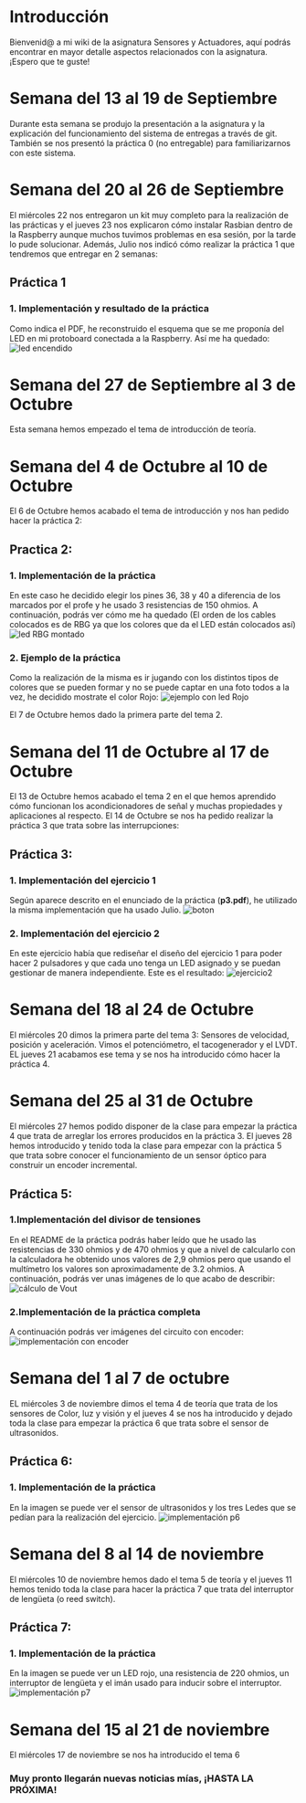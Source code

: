 # Introducción
Bienvenid@ a mi wiki de la asignatura Sensores y Actuadores, aquí podrás encontrar en mayor detalle aspectos relacionados con la asignatura. ¡Espero que te guste! 

# Semana del 13 al 19 de Septiembre
Durante esta semana se produjo la presentación a la asignatura y la explicación del funcionamiento del sistema de entregas a través de git. También se nos presentó la práctica 0 (no entregable) para familiarizarnos con este sistema. 

# Semana del 20 al 26 de Septiembre
El miércoles 22 nos entregaron un kit muy completo para la realización de las prácticas y el jueves 23 nos explicaron cómo instalar Rasbian dentro de la Raspberry aunque muchos tuvimos problemas en esa sesión, por la tarde lo pude solucionar. Además, Julio nos indicó cómo realizar la práctica 1 que tendremos que entregar en 2 semanas: 
## Práctica 1
### 1. Implementación  y resultado de la práctica
Como indica el PDF, he reconstruido el esquema que se me proponía del LED en mi protoboard conectada a la Raspberry. Así me ha quedado:
![led encendido](https://github.com/jlopeza2020/wiki/blob/main/led_encendido.jpg "LED encendido")

# Semana del 27 de Septiembre al 3 de Octubre
Esta semana hemos empezado el tema de introducción  de teoría.

# Semana del 4 de Octubre al 10 de Octubre
El 6 de Octubre hemos acabado el tema de introducción y nos han pedido hacer la práctica 2:
## Practica 2:
### 1. Implementación de la práctica
En este caso he decidido elegir los pines 36, 38 y 40 a diferencia de los marcados por el profe y he usado 3 resistencias de 150 ohmios. A continuación, podrás ver cómo me ha quedado (El orden de los cables colocados es de RBG ya que los colores que da el LED están colocados así)
![led RBG montado](https://github.com/jlopeza2020/wiki/blob/main/p2_implementacion.jpg "LED RBG montado")
### 2. Ejemplo de la práctica
Como la realización de la misma es ir jugando con los distintos tipos de colores que se pueden formar y no se puede captar en una foto todos a la vez, he decidido mostrate el color Rojo:
![ejemplo con led Rojo](https://github.com/jlopeza2020/wiki/blob/main/p2_ledrojo.jpg "Ejemplo con el LED  rojo")

El 7 de Octubre hemos dado la primera parte del tema 2.
# Semana del 11 de Octubre al 17 de Octubre
El 13 de Octubre hemos acabado el tema 2 en el que hemos aprendido cómo funcionan los acondicionadores de señal y muchas propiedades y aplicaciones al respecto.
El 14 de Octubre se nos ha pedido realizar la práctica 3 que trata sobre las interrupciones:
## Práctica 3:
### 1. Implementación del ejercicio 1
Según aparece descrito en el enunciado de la práctica (**p3.pdf**), he utilizado la misma implementación que ha usado Julio.
![boton](https://github.com/jlopeza2020/wiki/blob/main/eje1_p3.jpg "Botón")                                                 
### 2. Implementación del ejercicio 2
En este ejercicio había que rediseñar el diseño del ejercicio 1 para poder hacer 2 pulsadores y que cada uno tenga un LED asignado y se puedan gestionar de manera independiente. Este es el resultado:
![ejercicio2](https://github.com/jlopeza2020/wiki/blob/main/eje2_p3.jpg "Ejercicio 2")

# Semana del 18 al 24 de Octubre
El miércoles 20 dimos la primera parte del tema 3: Sensores de velocidad, posición y aceleración. Vimos el potenciómetro, el tacogenerador y el LVDT.
EL jueves 21 acabamos ese tema y se nos ha introducido cómo hacer la práctica 4.

# Semana del 25 al 31 de Octubre 
El miércoles 27 hemos podido disponer de la clase para empezar la práctica 4 que trata de arreglar los errores producidos en la práctica 3.
El jueves 28 hemos introducido y tenido toda la clase para empezar con la práctica 5 que trata sobre conocer el funcionamiento de un sensor óptico para construir un encoder incremental.
## Práctica 5:
### 1.Implementación del divisor de tensiones
En el README de la práctica podrás haber leído que he usado las resistencias de 330 ohmios y de 470 ohmios y que a nivel de calcularlo con la calculadora he obtenido unos valores de 2,9 ohmios pero que usando el multímetro los valores son aproximadamente de 3.2 ohmios. A continuación, podrás ver unas imágenes de lo que acabo de describir:
![cálculo de Vout](https://github.com/jlopeza2020/wiki/blob/main/demostracion.jpg "Cálculo de Vout")

### 2.Implementación de la práctica completa 
A continuación podrás ver imágenes del circuito con encoder:
![implementación con encoder](https://github.com/jlopeza2020/wiki/blob/main/conEncoder.jpg "Implementación con Encoder")

# Semana del 1 al 7 de octubre 
EL miércoles 3 de noviembre dimos el tema 4 de teoría que trata de los sensores de Color, luz y visión  y el jueves 4 se nos ha introducido y dejado toda la clase para empezar la práctica 6 que trata sobre el sensor de ultrasonidos.
## Práctica 6:
### 1. Implementación de la práctica
En la imagen se puede ver el sensor de ultrasonidos y los tres Ledes que se pedían para la realización del ejercicio.
![implementación p6](https://github.com/jlopeza2020/wiki/blob/main/p6.jpg "implementación p6")

# Semana del 8 al 14 de noviembre
El miércoles 10 de noviembre hemos dado el tema 5 de teoría y el jueves 11 hemos tenido toda la clase para hacer la práctica 7 que trata del interruptor de lengüeta (o reed switch).
## Práctica 7:
### 1. Implementación de la práctica
En la imagen se puede ver un LED rojo, una resistencia de 220 ohmios, un interruptor de lengüeta y el imán usado para inducir sobre el interruptor. 
![implementación p7](https://github.com/jlopeza2020/wiki/blob/main/p7.jpg "implementación p7")

# Semana del 15 al 21 de noviembre
El miércoles 17 de noviembre se nos ha introducido el tema 6

### Muy pronto llegarán nuevas noticias mías, ¡HASTA LA PRÓXIMA!
